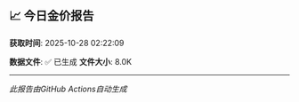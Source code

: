 ## 📈 今日金价报告

**获取时间**: 2025-10-28 02:22:09

**数据文件**: ✅ 已生成
**文件大小**: 8.0K

---
*此报告由GitHub Actions自动生成*
